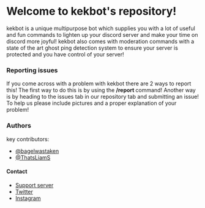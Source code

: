 # Welcome to kekbot's repository!

kekbot is a unique multipurpose bot which supplies you with a lot of useful and fun commands to lighten up your discord server and make your time on discord more joyful! kekbot also comes with moderation commands with a state of the art ghost ping detection system to ensure your server is protected and you have control of your server!

### Reporting issues
If you come across with a problem with kekbot there are 2 ways to report this! The first way to do this is by
using the **/report <issue>** command! Another way is by heading to the issues tab in our repository tab and submitting an issue! To help us please include pictures and a proper explanation of your problem! 

### Authors

key contributors:
- [@bagelwastaken](https://github.com/bagelwastaken)
- [@ThatsLiamS](https://github.com/ThatsLiamS)

#### Contact

- [Support server](https://dsc.gg/kekbot)
- [Twitter](https://twitter.com/k3kbot)
- [Instagram](https://www.instagram.com/k3kbot/?hl=en)
